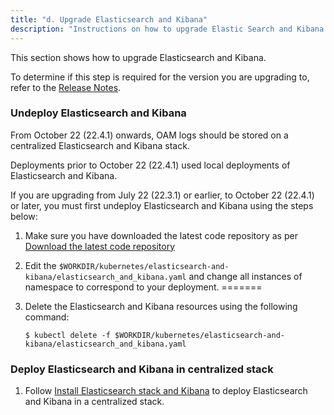```yaml
---
title: "d. Upgrade Elasticsearch and Kibana"
description: "Instructions on how to upgrade Elastic Search and Kibana."
---
```


This section shows how to upgrade Elasticsearch and Kibana.

To determine if this step is required for the version you are upgrading to, refer to the [Release Notes](../../release-notes).

### Undeploy Elasticsearch and Kibana

From October 22 (22.4.1) onwards, OAM logs should be stored on a centralized Elasticsearch and Kibana stack.

Deployments prior to October 22 (22.4.1) used local deployments of Elasticsearch and Kibana. 

If you are upgrading from July 22 (22.3.1) or earlier, to October 22 (22.4.1) or later, you must first undeploy Elasticsearch and Kibana using the steps below:

1. Make sure you have downloaded the latest code repository as per [Download the latest code repository](../upgrade-an-ingress/#download-the-latest-code-repository)

1. Edit the `$WORKDIR/kubernetes/elasticsearch-and-kibana/elasticsearch_and_kibana.yaml` and change all instances of namespace to correspond to your deployment. 
=======

1. Delete the Elasticsearch and Kibana resources using the following command:

   ```
   $ kubectl delete -f $WORKDIR/kubernetes/elasticsearch-and-kibana/elasticsearch_and_kibana.yaml
   ```

### Deploy Elasticsearch and Kibana in centralized stack


1. Follow [Install Elasticsearch stack and Kibana](../../manage-oam-domains/logging-and-visualization/#install-elasticsearch-stack-and-kibana) to deploy Elasticsearch and Kibana in a centralized stack.
